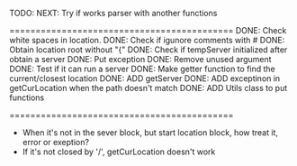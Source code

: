 TODO: 
NEXT: Try if works parser with another functions



===========================================
DONE: Check white spaces in location. 
DONE: Check if igunore comments with #
DONE: Obtain location root without "{"
DONE: Check if tempServer initialized after obtain a server
DONE: Put exception
DONE: Remove unused argument
DONE: Test if it can run a server
DONE: Make getter function to find the current/closest location
DONE: ADD getServer
DONE: ADD exceptinon in getCurLocation when the path doesn't match
DONE: ADD Utils class to put functions



===========================================
- When it's not in the sever block, but start location block, how treat it, error or exeption?
- If it's not closed by '/', getCurLocation doesn't work

